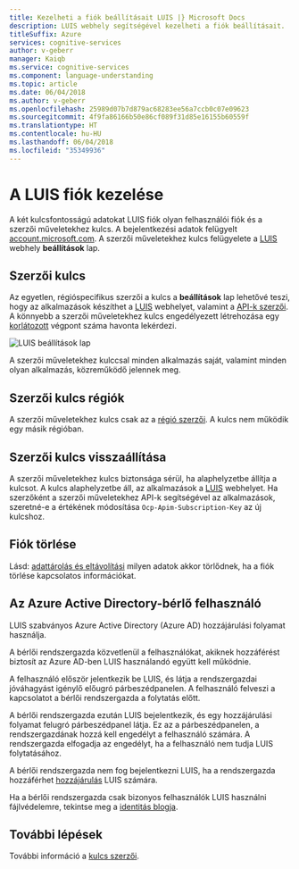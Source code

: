 ```yaml
---
title: Kezelheti a fiók beállításait LUIS |} Microsoft Docs
description: LUIS webhely segítségével kezelheti a fiók beállításait.
titleSuffix: Azure
services: cognitive-services
author: v-geberr
manager: Kaiqb
ms.service: cognitive-services
ms.component: language-understanding
ms.topic: article
ms.date: 06/04/2018
ms.author: v-geberr
ms.openlocfilehash: 25989d07b7d879ac68283ee56a7ccb0c07e09623
ms.sourcegitcommit: 4f9fa86166b50e86cf089f31d85e16155b60559f
ms.translationtype: HT
ms.contentlocale: hu-HU
ms.lasthandoff: 06/04/2018
ms.locfileid: "35349936"
---
```

# <a name="manage-your-luis-account"></a>A LUIS fiók kezelése
A két kulcsfontosságú adatokat LUIS fiók olyan felhasználói fiók és a szerzői műveletekhez kulcs. A bejelentkezési adatok felügyelt [account.microsoft.com](https://account.microsoft.com). A szerzői műveletekhez kulcs felügyelete a [LUIS][LUIS] webhely **beállítások** lap. 

## <a name="authoring-key"></a>Szerzői kulcs

Az egyetlen, régióspecifikus szerzői a kulcs a **beállítások** lap lehetővé teszi, hogy az alkalmazások készíthet a [LUIS][LUIS] webhelyet, valamint a [ API-k szerzői](https://aka.ms/luis-authoring-api). A könnyebb a szerzői műveletekhez kulcs engedélyezett létrehozása egy [korlátozott](luis-boundaries.md) végpont száma havonta lekérdezi. 

![LUIS beállítások lap](./media/luis-how-to-account-settings/account-settings.png)

A szerzői műveletekhez kulccsal minden alkalmazás saját, valamint minden olyan alkalmazás, közreműködő jelennek meg.

## <a name="authoring-key-regions"></a>Szerzői kulcs régiók
A szerzői műveletekhez kulcs csak az a [régió szerzői](luis-reference-regions.md#publishing-regions). A kulcs nem működik egy másik régióban. 

## <a name="reset-authoring-key"></a>Szerzői kulcs visszaállítása
A szerzői műveletekhez kulcs biztonsága sérül, ha alaphelyzetbe állítja a kulcsot. A kulcs alaphelyzetbe áll, az alkalmazások a [LUIS] webhelyet. Ha szerzőként a szerzői műveletekhez API-k segítségével az alkalmazások, szeretné-e a értékének módosítása `Ocp-Apim-Subscription-Key` az új kulcshoz. 

## <a name="delete-account"></a>Fiók törlése
Lásd: [adattárolás és eltávolítási](luis-concept-data-storage.md#accounts) milyen adatok akkor törlődnek, ha a fiók törlése kapcsolatos információkat. 

## <a name="azure-active-directory-tenant-user"></a>Az Azure Active Directory-bérlő felhasználó
LUIS szabványos Azure Active Directory (Azure AD) hozzájárulási folyamat használja. 

A bérlői rendszergazda közvetlenül a felhasználókat, akiknek hozzáférést biztosít az Azure AD-ben LUIS használandó együtt kell működnie. 

A felhasználó először jelentkezik be LUIS, és látja a rendszergazdai jóváhagyást igénylő előugró párbeszédpanelen. A felhasználó felveszi a kapcsolatot a bérlői rendszergazda a folytatás előtt. 

A bérlői rendszergazda ezután LUIS bejelentkezik, és egy hozzájárulási folyamat felugró párbeszédpanel látja. Ez az a párbeszédpanelen, a rendszergazdának hozzá kell engedélyt a felhasználó számára. A rendszergazda elfogadja az engedélyt, ha a felhasználó nem tudja LUIS folytatásához.

A bérlői rendszergazda nem fog bejelentkezni LUIS, ha a rendszergazda hozzáférhet [hozzájárulás](https://account.activedirectory.windowsazure.com/Consent.aspx?ClientID=65920ba3-ab61-4a9b-9b10-505e5ce61b58) LUIS számára. 

Ha a bérlői rendszergazda csak bizonyos felhasználók LUIS használni fájlvédelemre, tekintse meg a [identitás blogja](https://blogs.technet.microsoft.com/tfg/2017/10/15/english-tips-to-manage-azure-ad-users-consent-to-applications-using-azure-ad-graph-api/).

## <a name="next-steps"></a>További lépések

További információ a [kulcs szerzői](luis-concept-keys.md#authoring-key). 

[LUIS]: luis-reference-regions.md
